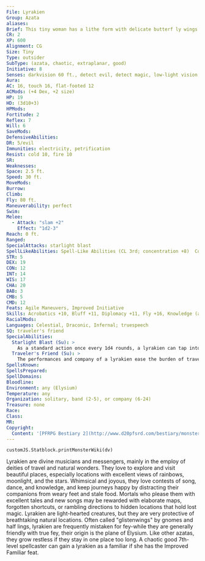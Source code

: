 ```yaml
---
File: Lyrakien
Group: Azata
aliases: 
Brief: This tiny woman has a lithe form with delicate butterf ly wings. She is surrounded by sparkling lights and gentle rainbow arcs.
CR: 2
XP: 600
Alignment: CG
Size: Tiny
Type: outsider
SubType: (azata, chaotic, extraplanar, good)
Initiative: 8
Senses: darkvision 60 ft., detect evil, detect magic, low-light vision; Perception +9
Aura: 
AC: 16, touch 16, flat-footed 12
ACMods: (+4 Dex, +2 size)
HP: 19
HD: (3d10+3)
HPMods: 
Fortitude: 2
Reflex: 7
Will: 6
SaveMods: 
DefensiveAbilities: 
DR: 5/evil
Immunities: electricity, petrification
Resist: cold 10, fire 10
SR: 
Weaknesses: 
Space: 2.5 ft.
Speed: 30 ft.
MoveMods: 
Burrow: 
Climb: 
Fly: 80 ft.
Maneuverability: perfect
Swim: 
Melee: 
  - Attack: "slam +2"
    Effect: "1d2-3"
Reach: 0 ft.
Ranged: 
SpecialAttacks: starlight blast
SpellLikeAbilities: Spell-Like Abilities (CL 3rd; concentration +8)  Constant-detect evil, detect magic, freedom of movement   At Will-dancing lights, daze (DC 15), summon instrument, ventriloquism (DC 16)   1/day-cure light wounds, lesser confusion (DC 16), silent image (DC 16)   1/week-commune (6 questions, CL 12th)
STR: 5
DEX: 19
CON: 12
INT: 14
WIS: 17
CHA: 20
BAB: 3
CMB: 5
CMD: 12
Feats: Agile Maneuvers, Improved Initiative
Skills: Acrobatics +10, Bluff +11, Diplomacy +11, Fly +16, Knowledge (any one) +8, Perception +9, Perform (any one) +11, Spellcraft +5, Stealth +18
RacialMods: 
Languages: Celestial, Draconic, Infernal; truespeech
SQ: traveler's friend
SpecialAbilities:
  Starlight Blast (Su): >
    As a standard action once every 1d4 rounds, a lyrakien can tap into the divine power of Elysium, unleashing a blast of holy starlight in a 5-foot burst. All creatures in this area take 1d4 points of holy damage, plus 1 point for each step their alignment deviates from chaotic good. For example, a chaotic neutral or neutral good creature would take 1d4+1 points of damage, a neutral creature would take 1d4+2 points of damage, and a lawful evil creature would take 1d4+4 points of damage. A DC 12 Reflex save negates this damage. Chaotic good creatures are unaffected by this ability. The save DC is Constitution-based.
  Traveler's Friend (Su): >
    The performances and company of a lyrakien ease the burden of travel. Once per day, a creature may spend a minute listening to a lyrakien's performance- doing so removes the effects of exhaustion and fatigue from the listener.
SpellsKnown: 
SpellsPrepared: 
SpellDomains: 
Bloodline: 
Environment: any (Elysium)
Temperature: any
Organization: solitary, band (2-5), or company (6-24)
Treasure: none
Race: 
Class: 
MR: 
Copyright:
  Content: '[PFRPG Bestiary 2](http://www.d20pfsrd.com/bestiary/monster-listings/outsiders/azata/azata-lyrakien)'
---
```

```dataviewjs
customJS.Statblock.printMonsterWiki(dv)
```
Lyrakien are divine musicians and messengers, mainly in the employ of deities of travel and natural wonders. They love to explore and visit beautiful places, especially locations with excellent views of rainbows, moonlight, and the stars. Whimsical and joyous, they love contests of song, dance, and knowledge, and keep journeys happy by distracting their companions from weary feet and stale food. Mortals who please them with excellent tales and new songs may be rewarded with elaborate maps, forgotten shortcuts, or rambling directions to hidden locations that hold lost magic.  Lyrakien are light-hearted creatures, but they are very protective of breathtaking natural locations. Often called "glistenwings" by gnomes and half lings, lyrakien are frequently mistaken for fey-while they are generally friendly with true fey, their origin is the plane of Elysium. Like other azatas, they grow restless if they stay in one place too long. A chaotic good 7th-level spellcaster can gain a lyrakien as a familiar if she has the Improved Familiar feat.
